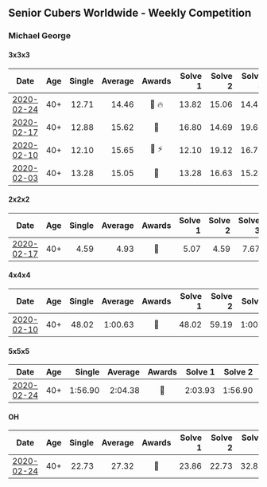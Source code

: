 ## Senior Cubers Worldwide - Weekly Competition
### Michael George

#### 3x3x3

| Date | Age | Single | Average | Awards | Solve 1 | Solve 2 | Solve 3 | Solve 4 | Solve 5 | Video |
| :--: | :--: | --: | --: | :--: | --: | --: | --: | --: | --: | :-- |
| [2020-02-24](../3x3x3/2020-02-24.md) | 40+ | 12.71 | 14.46 | 🥇 🔥 | 13.82 | 15.06 | 14.49 | 15.53 | 12.71 | [Link](https://www.facebook.com/events/2558750947697073/permalink/2559747680930733/) |
| [2020-02-17](../3x3x3/2020-02-17.md) | 40+ | 12.88 | 15.62 | 🥇 | 16.80 | 14.69 | 19.66 | 12.88 | 15.38 | [Link](https://www.facebook.com/events/616423959107229/permalink/618432695573022/) |
| [2020-02-10](../3x3x3/2020-02-10.md) | 40+ | 12.10 | 15.65 | 🥇 ⚡ | 12.10 | 19.12 | 16.70 | 14.50 | 15.74 | [Link](https://www.facebook.com/michael.george.545/videos/10212925298047536/) |
| [2020-02-03](../3x3x3/2020-02-03.md) | 40+ | 13.28 | 15.05 | 🥇 | 13.28 | 16.63 | 15.24 | - | - | [Link](https://www.facebook.com/michael.george.545/videos/10212902094667466/) |

#### 2x2x2

| Date | Age | Single | Average | Awards | Solve 1 | Solve 2 | Solve 3 | Solve 4 | Solve 5 | Video |
| :--: | :--: | --: | --: | :--: | --: | --: | --: | --: | --: | :-- |
| [2020-02-17](../2x2x2/2020-02-17.md) | 40+ | 4.59 | 4.93 | 🥇 | 5.07 | 4.59 | 7.67 | 4.98 | 4.74 | [Link](https://www.facebook.com/events/176704156956327/permalink/178424350117641/) |

#### 4x4x4

| Date | Age | Single | Average | Awards | Solve 1 | Solve 2 | Solve 3 | Solve 4 | Solve 5 | Video |
| :--: | :--: | --: | --: | :--: | --: | --: | --: | --: | --: | :-- |
| [2020-02-10](../4x4x4/2020-02-10.md) | 40+ | 48.02 | 1:00.63 | 🥇 | 48.02 | 59.19 | 1:00.83 | 1:05.87 | 1:01.87 | [Link](https://www.facebook.com/michael.george.545/videos/10212920017115516/) |

#### 5x5x5

| Date | Age | Single | Average | Awards | Solve 1 | Solve 2 | Solve 3 | Solve 4 | Solve 5 | Video |
| :--: | :--: | --: | --: | :--: | --: | --: | --: | --: | --: | :-- |
| [2020-02-24](../5x5x5/2020-02-24.md) | 40+ | 1:56.90 | 2:04.38 | 🥈 | 2:03.93 | 1:56.90 | 2:08.24 | 2:00.97 | 2:21.06 | [Link](https://www.facebook.com/events/538921670053895/permalink/539655733313822/) |

#### OH

| Date | Age | Single | Average | Awards | Solve 1 | Solve 2 | Solve 3 | Solve 4 | Solve 5 | Video |
| :--: | :--: | --: | --: | :--: | --: | --: | --: | --: | --: | :-- |
| [2020-02-24](../oh/2020-02-24.md) | 40+ | 22.73 | 27.32 | 🥇 | 23.86 | 22.73 | 32.86 | DNF | 25.24 | [Link](https://www.facebook.com/events/1618332754973681/permalink/1619575454849411/) |

